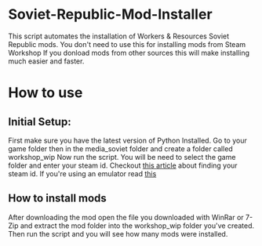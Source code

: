 # Soviet-Republic-Mod-Installer
This script automates the installation of Workers & Resources Soviet Republic mods. You don't need to use this for installing mods from Steam Workshop
If you donload mods from other sources this will make installing much easier and faster.
# How to use
## Initial Setup:
First make sure you have the latest version of Python Installed. Go to your game folder then in the media_soviet folder and create a folder called workshop_wip
Now run the script. You will be need to select the game folder and enter your steam id. Checkout [this article](https://support.nexon.net/hc/en-us/articles/360001118286-How-do-I-find-my-Steam-ID-#:~:text=In%20your%20steam%20interface%2C%20click,top%2C%20shown%20in%20a%20link.) about finding your steam id.
If you're using an emulator read [this](EMULATOR.md)
## How to install mods
After downloading the mod open the file you downloaded with WinRar or 7-Zip and extract the mod folder into the workshop_wip folder you've created. Then run the script and you will see how many mods were installed.

